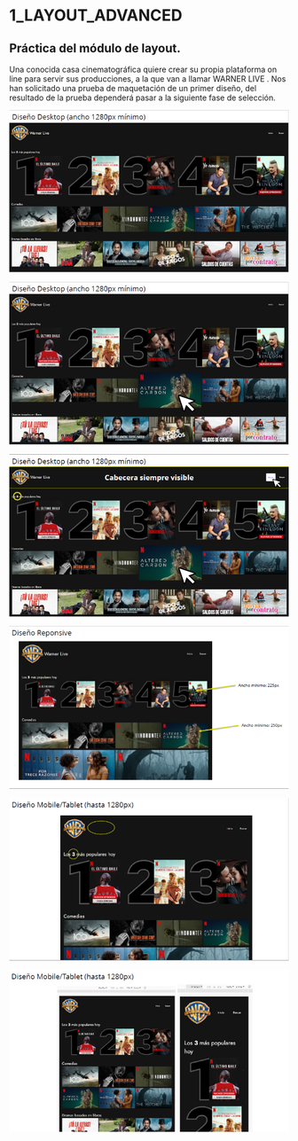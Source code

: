 # 1_LAYOUT_ADVANCED

## Práctica del módulo de layout.

Una conocida casa cinematográfica quiere crear su propia plataforma on
line
para servir sus producciones, a la que van a llamar
WARNER LIVE .
Nos han solicitado una prueba de maquetación de un primer diseño,
del resultado de la prueba dependerá pasar a la siguiente fase de selección.

![img01](src/assets/readmeImg/01.png)

![img02](src/assets/readmeImg/02.png)

![img03](src/assets/readmeImg/03.png)

![img04](src/assets/readmeImg/04.png)

![img05](src/assets/readmeImg/05.png)

![img06](src/assets/readmeImg/06.png)
